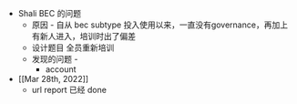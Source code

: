 - Shali BEC 的问题
	- 原因 - 自从 bec subtype 投入使用以来，一直没有governance，再加上有新人进入，培训时出了偏差
	- 设计题目 全员重新培训
	- 发现的问题 -
		- account
- [[Mar 28th, 2022]]
	- url report 已经 done